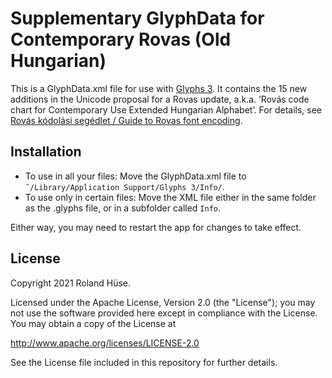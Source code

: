 # Supplementary GlyphData for Contemporary Rovas (Old Hungarian)

This is a GlyphData.xml file for use with [Glyphs 3](https://glyphsapp.com). It contains the 15 new additions in the Unicode proposal for a Rovas update, a.k.a. ‘Rovás code chart for Contemporary Use Extended Hungarian Alphabet’. For details, see [Rovás kódolási segédlet / Guide to Rovas font encoding](http://rovas.info/rovas-encoding/).

## Installation

* To use in all your files: Move the GlyphData.xml file to `˜/Library/Application Support/Glyphs 3/Info/`.
* To use only in certain files: Move the XML file either in the same folder as the .glyphs file, or in a subfolder called `Info`.

Either way, you may need to restart the app for changes to take effect.

## License

Copyright 2021 Roland Hüse.

Licensed under the Apache License, Version 2.0 (the "License");
you may not use the software provided here except in compliance with the License.
You may obtain a copy of the License at

http://www.apache.org/licenses/LICENSE-2.0

See the License file included in this repository for further details.
